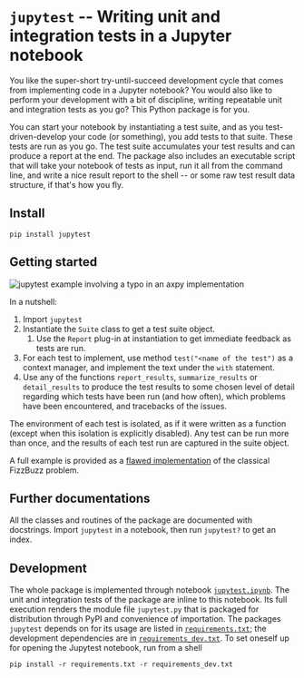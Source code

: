 # `jupytest` -- Writing unit and integration tests in a Jupyter notebook

You like the super-short try-until-succeed development cycle that comes from
implementing code in a Jupyter notebook? You would also like to perform your
development with a bit of discipline, writing repeatable unit and integration
tests as you go? This Python package is for you.

You can start your notebook by instantiating a test suite, and as you
test-driven-develop your code (or something), you add tests to that suite.
These tests are run as you go. The test suite accumulates your test results
and can produce a report at the end. The package also includes an executable
script that will take your notebook of tests as input, run it all from the
command line, and write a nice result report to the shell -- or some raw test
result data structure, if that's how you fly.

## Install

```
pip install jupytest
```


## Getting started

![jupytest example involving a typo in an axpy
implementation](examples/axpy.png)

In a nutshell:

1. Import `jupytest`
1. Instantiate the `Suite` class to get a test suite object.
    1. Use the `Report` plug-in at instantiation to get immediate feedback as
       tests are run.
1. For each test to implement, use method `test("<name of the test")` as a
   context manager, and implement the text under the `with` statement.
1. Use any of the functions `report_results`, `summarize_results` or
   `detail_results` to produce the test results to some chosen level of
   detail regarding which tests have been run (and how often), which problems
   have been encountered, and tracebacks of the issues.

The environment of each test is isolated, as if it were written as a function
(except when this isolation is explicitly disabled). Any test can be run more
than once, and the results of each test run are captured in the suite object.

A full example is provided as a [flawed
implementation](examples/fizzbuzz.ipynb) of the classical FizzBuzz problem.


## Further documentations

All the classes and routines of the package are documented with docstrings.
Import `jupytest` in a notebook, then run `jupytest?` to get an index.


## Development

The whole package is implemented through notebook
[`jupytest.ipynb`](jupytest.ipynb). The unit and integration tests of the
package are inline to this notebook. Its full execution renders the module file
`jupytest.py` that is packaged for distribution through PyPI and convenience
of importation. The packages `jupytest` depends on for its usage are listed in
[`requirements.txt`](requirements.txt); the development dependencies are in
[`requirements_dev.txt`](requirements_dev.txt). To set oneself up for opening
the Jupytest notebook, run from a shell

```
pip install -r requirements.txt -r requirements_dev.txt
```
